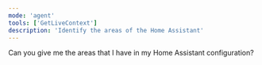 ```yaml
---
mode: 'agent'
tools: ['GetLiveContext']
description: 'Identify the areas of the Home Assistant'
---
```


Can you give me the areas that I have in my Home Assistant configuration?